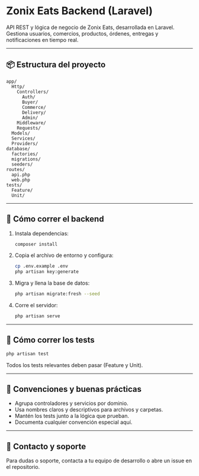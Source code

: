 # Zonix Eats Backend (Laravel)

API REST y lógica de negocio de Zonix Eats, desarrollada en Laravel. Gestiona usuarios, comercios, productos, órdenes, entregas y notificaciones en tiempo real.

---

## 📦 Estructura del proyecto

```
app/
  Http/
    Controllers/
      Auth/
      Buyer/
      Commerce/
      Delivery/
      Admin/
    Middleware/
    Requests/
  Models/
  Services/
  Providers/
database/
  factories/
  migrations/
  seeders/
routes/
  api.php
  web.php
tests/
  Feature/
  Unit/
```

---

## 🚀 Cómo correr el backend

1. Instala dependencias:
   ```bash
   composer install
   ```
2. Copia el archivo de entorno y configura:
   ```bash
   cp .env.example .env
   php artisan key:generate
   ```
3. Migra y llena la base de datos:
   ```bash
   php artisan migrate:fresh --seed
   ```
4. Corre el servidor:
   ```bash
   php artisan serve
   ```

---

## 🧪 Cómo correr los tests

```bash
php artisan test
```
Todos los tests relevantes deben pasar (Feature y Unit).

---

## 📝 Convenciones y buenas prácticas
- Agrupa controladores y servicios por dominio.
- Usa nombres claros y descriptivos para archivos y carpetas.
- Mantén los tests junto a la lógica que prueban.
- Documenta cualquier convención especial aquí.

---

## 📄 Contacto y soporte
Para dudas o soporte, contacta a tu equipo de desarrollo o abre un issue en el repositorio.
